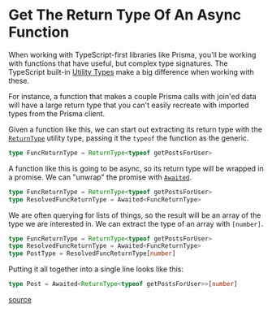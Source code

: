 # Get The Return Type Of An Async Function

When working with TypeScript-first libraries like Prisma, you'll be working
with functions that have useful, but complex type signatures. The TypeScript
built-in [Utility
Types](https://www.typescriptlang.org/docs/handbook/utility-types.html)
make a big difference when working with these.

For instance, a function that makes a couple Prisma calls with join'ed data
will have a large return type that you can't easily recreate with imported
types from the Prisma client.

Given a function like this, we can start out extracting its return type with
the
[`ReturnType`](https://www.typescriptlang.org/docs/handbook/utility-types.html#returntypetype)
utility type, passing it the `typeof` the function as the generic.

```typescript
type FuncReturnType = ReturnType<typeof getPostsForUser>
```

A function like this is going to be async, so its return type will be wrapped
in a promise. We can "unwrap" the promise with
[`Awaited`](https://www.typescriptlang.org/docs/handbook/utility-types.html#awaitedtype).

```typescript
type FuncReturnType = ReturnType<typeof getPostsForUser>
type ResolvedFuncReturnType = Awaited<FuncReturnType>
```

We are often querying for lists of things, so the result will be an array of
the type we are interested in. We can extract the type of an array with
`[number]`.

```typescript
type FuncReturnType = ReturnType<typeof getPostsForUser>
type ResolvedFuncReturnType = Awaited<FuncReturnType>
type PostType = ResolvedFuncReturnType[number]
```

Putting it all together into a single line looks like this:

```typescript
type Post = Awaited<ReturnType<typeof getPostsForUser>>[number]
```

[source](https://twitter.com/jbrancha/status/1603505456458207232)
